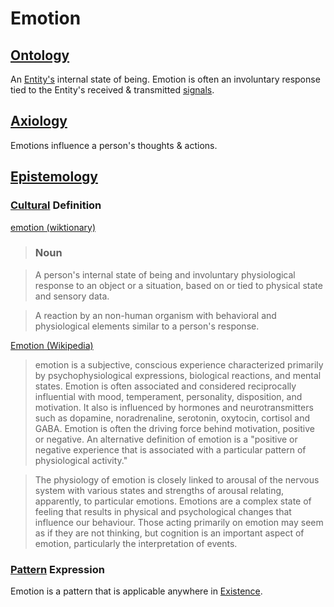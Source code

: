 # Emotion

## [Ontology](./ontology.md)

An [Entity's](./entity.md) internal state of being. Emotion is often an involuntary response tied to the Entity's received & transmitted [signals](./signal.md).

## [Axiology](./axiology.md)

Emotions influence a person's thoughts & actions.

## [Epistemology](./epistemology.md)

### [Cultural](./culture.md) Definition

<a href="http://en.wiktionary.org/wiki/emotion" target="_blank">emotion (wiktionary)</a>

> ### Noun

> A person's internal state of being and involuntary physiological response to an object or a situation, based on or tied to physical state and sensory data.

> A reaction by an non-human organism with behavioral and physiological elements similar to a person's response.

<a href="https://en.wikipedia.org/wiki/Emotion" target="_blank">Emotion (Wikipedia)</a>

> emotion is a subjective, conscious experience characterized primarily by psychophysiological expressions, biological reactions, and mental states. Emotion is often associated and considered reciprocally influential with mood, temperament, personality, disposition, and motivation. It also is influenced by hormones and neurotransmitters such as dopamine, noradrenaline, serotonin, oxytocin, cortisol and GABA. Emotion is often the driving force behind motivation, positive or negative. An alternative definition of emotion is a "positive or negative experience that is associated with a particular pattern of physiological activity."

> The physiology of emotion is closely linked to arousal of the nervous system with various states and strengths of arousal relating, apparently, to particular emotions. Emotions are a complex state of feeling that results in physical and psychological changes that influence our behaviour. Those acting primarily on emotion may seem as if they are not thinking, but cognition is an important aspect of emotion, particularly the interpretation of events.

### [Pattern](./pattern.md) Expression

Emotion is a pattern that is applicable anywhere in [Existence](./existence.md).
